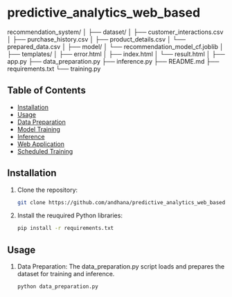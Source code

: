 # predictive_analytics_web_based

recommendation_system/
│
├── dataset/
│   ├── customer_interactions.csv
│   ├── purchase_history.csv
│   ├── product_details.csv
│   └── prepared_data.csv
│
├── model/
│   └── recommendation_model_cf.joblib
│
├── templates/
│   ├── error.html
│   ├── index.html
│   └── result.html
│
├── app.py
├── data_preparation.py
├── inference.py
├── README.md
├── requirements.txt
└── training.py


## Table of Contents

- [Installation](#installation)
- [Usage](#usage)
- [Data Preparation](#data-preparation)
- [Model Training](#model-training)
- [Inference](#inference)
- [Web Application](#web-application)
- [Scheduled Training](#scheduled-training)

## Installation

1. Clone the repository:

   ```bash
   git clone https://github.com/andhana/predictive_analytics_web_based.git

2. Install the reuquired Python libraries:

   ```bash
   pip install -r requirements.txt

## Usage
1. Data Preparation:
   The data_preparation.py script loads and prepares the dataset for training and inference.

   ```bash
   python data_preparation.py
